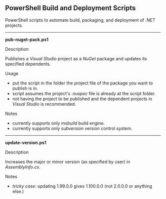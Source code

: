 PowerShell Build and Deployment Scripts
---------------------------------------

PowerShell scripts to automate build, packaging, and deployment of .NET projects.

----------

**pub-nuget-pack.ps1**

Description

Publishes a *Visual Studio* project as a *NuGet* package and updates its specified dependents.

Usage

- put the script in the folder the project file of the package you want to publish is in.
- script assumes the project's *.nuspec* file is already at the script folder.
- not having the project to be published and the dependent projects in *Visual Studio* is recommended.

Notes

- currently supports only *msbuild* build engine.
- currently supports only *subversion* version control system.

----------

**update-version.ps1**

Description

Increases the major or minor version (as specified by user) in *AssemblyInfo.cs*.

Notes
- *tricky case:* updating 1.99.0.0 gives 1.100.0.0 (not 2.0.0.0 or anything else.)


